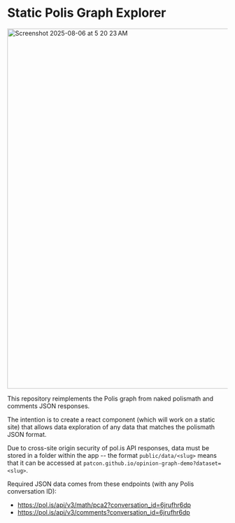 # Static Polis Graph Explorer

<img width="1394" height="823" alt="Screenshot 2025-08-06 at 5 20 23 AM" src="https://github.com/user-attachments/assets/6676c864-3cb7-48cc-8b63-301becca0c96" />

This repository reimplements the Polis graph from naked polismath and comments JSON responses.

The intention is to create a react component (which will work on a static site) that allows data exploration of any data that matches the polismath JSON format.

Due to cross-site origin security of pol.is API responses, data must be stored in a folder within the app -- the format `public/data/<slug>` means that it can be accessed at `patcon.github.io/opinion-graph-demo?dataset=<slug>`.

Required JSON data comes from these endpoints (with any Polis conversation ID):
- https://pol.is/api/v3/math/pca2?conversation_id=6jrufhr6dp
- https://pol.is/api/v3/comments?conversation_id=6jrufhr6dp
